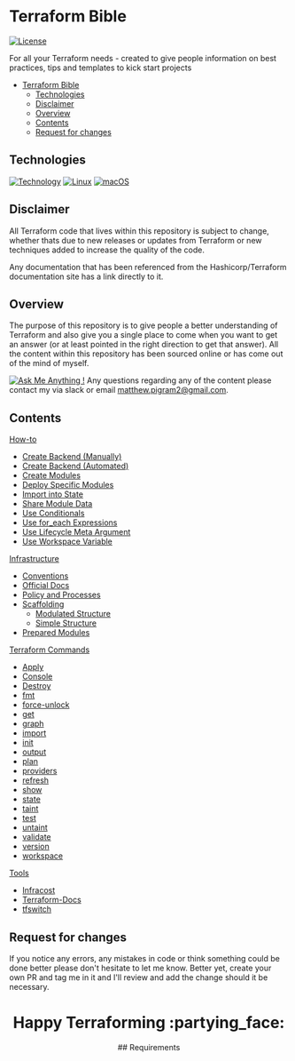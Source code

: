 # Terraform Bible

[![License](https://img.shields.io/badge/License-Apache_2.0-blue.svg)](https://opensource.org/licenses/Apache-2.0)

For all your Terraform needs - created to give people information on best practices, tips and templates to kick start projects

- [Terraform Bible](#terraform-bible)
  - [Technologies](#technologies)
  - [Disclaimer](#disclaimer)
  - [Overview](#overview)
  - [Contents](#contents)
  - [Request for changes](#request-for-changes)

## Technologies

[![Technology](https://img.shields.io/badge/Terraform-v1.0.1-green)](https://www.terraform.io) [![Linux](https://svgshare.com/i/Zhy.svg)](https://svgshare.com/i/Zhy.svg) [![macOS](https://svgshare.com/i/ZjP.svg)](https://svgshare.com/i/ZjP.svg)

## Disclaimer

All Terraform code that lives within this repository is subject to change, whether thats due to new releases or updates from Terraform or new techniques added to increase the quality of the code.

Any documentation that has been referenced from the Hashicorp/Terraform documentation site has a link directly to it.

## Overview

The purpose of this repository is to give people a better understanding of Terraform and also give you a single place to come when you want to get an answer (or at least pointed in the right direction to get that answer). All the content within this repository has been sourced online or has come out of the mind of myself.

[![Ask Me Anything !](https://img.shields.io/badge/Ask%20me-anything-1abc9c.svg)](https://GitHub.com/pigstah)
Any questions regarding any of the content please contact my via slack or email matthew.pigram2@gmail.com.

## Contents

[How-to](./How-to)
- [Create Backend (Manually)](./How-to/Create-Backend/CLI-Manually/README.md)
- [Create Backend (Automated)](./How-to/Create-Backend/Terraform-Automated/README.md)
- [Create Modules](./How-to/Create-Modules/README.md)
- [Deploy Specific Modules](./How-to/Deploy-Specific-Modules/README.md)
- [Import into State](./How-to/Import-Into-State/README.md)
- [Share Module Data](./How-to/Share-Module-Data/README.md)
- [Use Conditionals](./How-to/Use-Conditionals/README.md)
- [Use for_each Expressions](./How-to/Use-for_each-Expressions/README.md)
- [Use Lifecycle Meta Argument](./How-to/Use-Lifecycle-Meta-Argument/README.md)
- [Use Workspace Variable](./How-to/Use-Workspace-Variable/README.md)

[Infrastructure](./Infrastructure/)

- [Conventions](./Infrastructure/Conventions/README.md)
- [Official Docs](./Infrastructure/Official-Docs/README.md)
- [Policy and Processes](./Infrastructure/Policy-and-Processes/README.md)
- [Scaffolding](./Infrastructure/Scaffolding/)
  - [Modulated Structure](./Infrastructure/Scaffolding/Modulated-Structure/)
  - [Simple Structure](./Infrastructure/Scaffolding/Simple-Structure/)
- [Prepared Modules](./Prepared-modules/../Prepared-Modules/README.md)

[Terraform Commands](./Terraform-Commands/)

- [Apply](./Terraform-Commands/apply/README.md)
- [Console](./Terraform-Commands/console/README.md)
- [Destroy](./Terraform-Commands/destroy/README.md)
- [fmt](./Terraform-Commands/fmt/README.md)
- [force-unlock](./Terraform-Commands/force-unlock/README.md)
- [get](./Terraform-Commands/get/README.md)
- [graph](./Terraform-Commands/graph/README.md)
- [import](./Terraform-Commands/import/README.md)
- [init](./Terraform-Commands/init/README.md)
- [output](./Terraform-Commands/output/README.md)
- [plan](./Terraform-Commands/plan/README.md)
- [providers](./Terraform-Commands/providers/README.md)
- [refresh](./Terraform-Commands/refresh/README.md)
- [show](./Terraform-Commands/show/README.md)
- [state](./Terraform-Commands/state/README.md)
- [taint](./Terraform-Commands/taint/README.md)
- [test](./Terraform-Commands/test/README.md)
- [untaint](./Terraform-Commands/untaint/README.md)
- [validate](./Terraform-Commands/validate/README.md)
- [version](./Terraform-Commands/version/README.md)
- [workspace](./Terraform-Commands/workspace/README.md)

[Tools](./Tools/)

- [Infracost](./Tools/infracost/README.md)
- [Terraform-Docs](./Tools/terraform-docs/README.md)
- [tfswitch](./Tools/tfswitch/README.md)

## Request for changes

If you notice any errors, any mistakes in code or think something could be done better please don't hesitate to let me know. Better yet, create your own PR and tag me in it and I'll review and add the change should it be necessary.

<center><h1 style="text-align: center;">Happy Terraforming :partying_face:</h1>## Requirements
